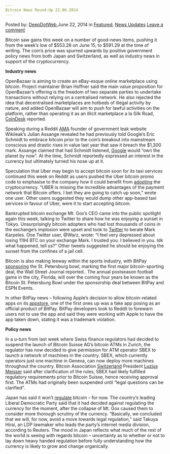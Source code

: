 ```yaml
---
Bitcoin News Round-Up 22.06.2014
---
```

<article class="post-listing post-6157 post type-post status-publish format-standard has-post-thumbnail hentry category-deepdot-news category-news-updates tag-1747 tag-bitcoin tag-news tag-roundup">
    <div class="post-inner">
        <span>Posted by: <a href="https://www.deepdotweb.com/author/admin/" title="">DeepDotWeb </a></span>
    <span>June 22, 2014</span>
    <span>in <a href="https://www.deepdotweb.com/category/deepdot-news/" rel="category tag">Featured</a>, <a href="https://www.deepdotweb.com/category/news-updates/" rel="category tag">News Updates</a></span>
    <span><a href="https://www.deepdotweb.com/2014/06/22/bitcoin-news-round-up-22-06-2014/#respond">Leave a comment</a></span>
    </p>
    <div class="clear"></div>
    <div class="entry">
    <p>Bitcoin saw gains this week on a number of good-news items, pushing it from the week’s low of $553.28 on June 15, to $591.29 at the time of writing. The coin’s price was spurred upwards by positive government policy news from both Japan and Switzerland, as well as industry news in support of the cryptocurrency.</p>
    <p><strong>Industry news</strong></p>
    <p>OpenBazaar is aiming to create an eBay-esque online marketplace using bitcoin. Project maintainer Brian Hoffner said the main value proposition for OpenBazaar’s offering is the freedom of two separate parties to undertake transactions without relying on a centralised network. He also rejected the idea that decentralised marketplaces are hotbeds of illegal activity by nature, and added OpenBazaar will aim to push for lawful activities on the platform, rather than operating it as an illicit marketplace a la Silk Road, <a href="http://www.coindesk.com/openbazaar-bitcoin-build-decentralised-ebay/">CoinDesk</a> reported.</p>
    <p>Speaking during a Reddit <a href="http://www.reddit.com/r/IAmA/comments/28js8v/i_am_julian_assange_publisher_of_wikileaks_ask_me/">AMA</a> founder of government leak website Wikileak’s Julian Assange revealed he had previously told Google’s Eric Schmidt to embrace bitcoin prior to the coin’s breakout into mainstream conscious and drastic rises in value last year that saw it breach the $1,300 mark. Assange claimed that had Schmidt listened, <a href="http://www.coindesk.com/julian-assange-told-googles-eric-schmidt-embrace-bitcoin/">Google</a> would “own the planet by now”. At the time, Schmidt reportedly expressed an interest in the currency but ultimately turned his nose up at it.</p>
    <p>Speculation that Uber may begin to accept bitcoin soon for its taxi services continued this week on Reddit as users pushed the Uber bitcoin promo code to emphasise to the company how it could benefit from <a href="http://www.reddit.com/r/Bitcoin/comments/28ar2f/uber_said_they_were_surprised_by_how_quickly/">adopting</a> the cryptocurrency. “UBER is missing the incredible advantages of the payment network that Bitcoin offers. I bet they are going to catch up soon,” wrote one user. Other users suggested they would dump other app-based taxi services in favour of Uber, were it to start accepting bitcoin.</p>
    <p>Bankrupted bitcoin exchange Mt. Gox’s CEO came into the public spotlight again this week, talking to Twitter to share how he was enjoying a sunset in Tokyo. Unsurprisingly bitcoin adopters who had lost thousands of coins in the exchange’s implosion were upset and took to <a href="http://www.coindesk.com/mt-gox-victims-angered-mark-karpeles-twitter-return/">Twitter</a> to berate Mark Karpeles. One Twitter user, @Warz, wrote: “I feel very depressed about losing 1194 BTC on your exchange Mark. I trusted you. I believed in you. Idk what happened, tell us?” Other tweets suggested he should be enjoying the sunset from the confines of a jail cell.</p>
    <p>Bitcoin is also making leeway within the sports industry, with BitPay <a href="http://online.wsj.com/articles/bitpay-to-sponsor-st-petersburg-bowl-in-first-major-bitcoin-sports-deal-1403098202">sponsoring</a> the St. Petersburg bowl, marking the first major bitcoin-sporting deal, the Wall Street Journal reported.. The annual postseason football game in the city, Florida, will over the coming four years be known as the Bitcoin St. Petersburg Bowl under the sponsorship deal between BitPay and ESPN Events.</p>
    <p>In other BitPay news – following Apple’s decision to allow bitcoin-related apps on its <a href="http://www.reddit.com/r/Bitcoin/comments/28n9z5/the_bitpay_app_on_ios_app_store_has_no/">appstore</a>, one of the first ones up was a fake app posing as an official product of BitPay. BitPay developers took to Reddit to forewarn users not to use the app and said they were working with Apple to have the app taken down, stating it was a trademark violation.</p>
    <p><strong>Policy news</strong></p>
    <p>In a u-turn from last week where Swiss finance regulators had decided to suspend the launch of Bitcoin Suisse AG’s bitcoin ATMs in Zurich, the regulator has now decided to give permission for ATM operator SBEX to launch a network of machines in the country. SBEX, which currently operators just one machine in Geneva, can now deploy more machines throughout the country. Bitcoin Association <a href="http://www.reddit.com/r/Bitcoin/comments/279w1d/switzerland_finma_swiss_financial_market/chytwqs">Switzerland</a> President <a href="http://bitcoinassociation.ch/board.html">Luzius Meisser</a> said after clarification of the rules, SBEX had likely fulfilled regulatory requirements prior to Bitcoin Suisse, hence receiving approval first. The ATMs had originally been suspended until “legal questions can be clarified”.</p>
    <p>Japan has said it won’t <a href="http://www.reuters.com/article/2014/06/19/uk-japan-bitcoin-idUSKBN0EU0JA20140619?feedType=RSS&amp;feedName=technologyNews">regulate</a> bitcoin – for now. The country’s leading Liberal Democratic Party said that it had decided against regulating the currency for the moment, after the collapse of Mt. Gox caused them to consider more thorough scrutiny of the currency. &#8220;Basically, we concluded that we will, for now, avoid a move towards legal regulation,&#8221; said Takuya Hirai, an LDP lawmaker who leads the party&#8217;s internet media division, according to Reuters. The mood in Japan reflects what much of the rest of the world is seeing with regards bitcoin – uncertainty as to whether or not to lay down heavy handed regulation before fully understanding how the currency is likely to grow and change organically.</p>
    </div>
    <span style="display:none"><a href="https://www.deepdotweb.com/tag/21062014/" rel="tag">21062014</a> <a href="https://www.deepdotweb.com/tag/bitcoin/" rel="tag">bitcoin</a> <a href="https://www.deepdotweb.com/tag/news/" rel="tag">news</a> <a href="https://www.deepdotweb.com/tag/roundup/" rel="tag">roundup</a></span> <span style="display:none" class="updated">2014-06-22</span>
    <div style="display:none" class="vcard author" itemprop="author" itemscope itemtype="http://schema.org/Person"><strong class="fn" itemprop="name"><a href="https://www.deepdotweb.com/author/admin/" title="Posts by DeepDotWeb" rel="author">DeepDotWeb</a></strong></div>
    </div>
</article>

